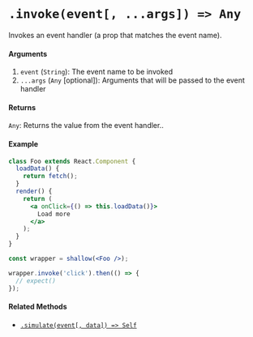 # `.invoke(event[, ...args]) => Any`

Invokes an event handler (a prop that matches the event name).

#### Arguments

1. `event` (`String`): The event name to be invoked
2. `...args` (`Any` [optional]): Arguments that will be passed to the event handler

#### Returns

`Any`: Returns the value from the event handler..

#### Example

```jsx
class Foo extends React.Component {
  loadData() {
    return fetch();
  }
  render() {
    return (
      <a onClick={() => this.loadData()}>
        Load more
      </a>
    );
  }
}

const wrapper = shallow(<Foo />);

wrapper.invoke('click').then(() => {
  // expect()
});
```

#### Related Methods

- [`.simulate(event[, data]) => Self`](simulate.md)
